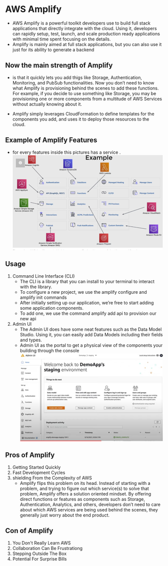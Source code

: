 # AWS Amplify

* AWS Amplify is a powerful toolkit developers use to build full stack applications that directly integrate with the cloud. Using it, developers can rapidly setup, test, launch, and scale production ready applications with minimal time spent focusing on the details.
* Amplify is mainly aimed at full stack applications, but you can also use it just for its ability to generate a backend

## Now the main strength of Amplify

* is that it quickly lets you add thigs like Storage, Authentication, Monitoring, and PubSub functionalities. Now you don’t need to know what Amplify is provisioning behind the scenes to add these functions. For example, if you decide to use something like Storage, you may be provisioning one or more components from a multitude of AWS Services without actually knowing about it.

* Amplify simply leverages CloudFormation to define templates for the components you add, and uses it to deploy those resources to the cloud.

## Example of Amplify Features

* for every features inside this pictures has a service . 
![](image/AWS%20features.png)

## Usage 

1. Command Line Interface (CLI)
    * The CLI is a library that you can install to your terminal to interact with the library.
    * To configure a new project, we use the amplify configure and amplify init commands
    * After initially setting up our application, we’re free to start adding some application components.
    * To add one, we use the command amplify add api to provision our new api
2. Admin UI 
    * The Admin UI does have some neat features such as the Data Model Studio. Using it, you can easily add Data Models including their fields and types.
    * Admin UI as the portal to get a physical view of the components your building through the console
    ![](image/adminUI.png)

## Pros of Amplify

1. Getting Started Quickly
2. Fast Development Cycles
3. shielding From the Complexity of AWS 
    * Amplify flips this problem on its head. Instead of starting with a problem, and trying to figure out which service(s) to solve that problem, Amplify offers a solution oriented mindset. By offering direct functions or features as components such as Storage, Authentication, Analytics, and others, developers don’t need to care about which AWS services are being used behind the scenes, they generally just worry about the end product.

## Con of Amplify

1. You Don't Really Learn AWS
2. Collaboration Can Be Frustrationg
3. Stepping Outside The Box
4. Potential For Surprise Bills
